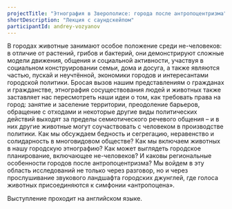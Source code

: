 ```yaml
---
projectTitle: "Этнография в Зверополисе: города после антропоцентризма"
shortDescription: "Лекция с саундскейпом"
participantId: andrey-vozyanov
---
```


В городах животные занимают особое положение среди не-человеков: в отличие от растений, грибов и бактерий, они демонстрируют сложные модели движения, общения и социальной активности, участвуя в социальном конструировании семьи, дома и досуга, а также являются частью, пускай  и неучтённой, экономики городов и интересантами городской политики. Бросая вызов нашим представлениям о гражданах и гражданстве, этнография сосуществования людей и животных также заставляет нас пересмотреть наши идеи о том, как требовать права на город: занятие и заселение территории, преодоление барьеров, обращение с отходами и некоторые другие виды политических действий выходят за пределы семиотического речевого общения – и в них другие животные могут соучаствовать с человеком в производстве политики. Как мы обсуждаем бедность и сегрегацию, неравенство и солидарность в многовидовом обществе? Как мы включаем животных в нашу городскую этнографию? Как может выглядеть городское планирование, включающее не-человеков? И каковы региональные особенности городов после антропоцентризма? Мы войдем в эту область исследований не только через разговор, но и через прослушивание звукового ландшафта городских джунглей, где голоса животных присоединяются к симфонии «антропоцена».

Выступление проходит на английском языке.
